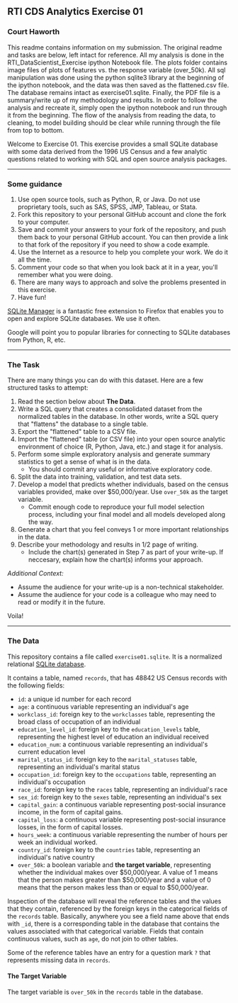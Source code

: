 ## RTI CDS Analytics Exercise 01
### Court Haworth

This readme contains information on my submission. The original readme and tasks are below, left intact for reference. All my analysis is done in the RTI_DataScientist_Exercise ipython Notebook file. The plots folder contains image files of plots of features vs. the response variable (over_50k). All sql manipulation was done using the python sqlite3 library at the beginning of the ipython notebook, and the data was then saved as the flattened.csv file. The database remains intact as exercise01.sqlite. Finally, the PDF file is a summary/write up of my methodology and results. In order to follow the analysis and recreate it, simply open the ipython notebook and run through it from the beginning. The flow of the analysis from reading the data, to cleaning, to model building should be clear while running through the file from top to bottom.





Welcome to Exercise 01. This exercise provides a small SQLite database with some data derived from the 1996 US Census and a few analytic questions related to working with SQL and open source analysis packages.

----

### Some guidance

1. Use open source tools, such as Python, R, or Java. Do not use proprietary tools, such as SAS, SPSS, JMP, Tableau, or Stata. 
1. Fork this repository to your personal GitHub account and clone the fork to your computer.
1. Save and commit your answers to your fork of the repository, and push them back to your personal GitHub account. You can then provide a link to that fork of the repository if you need to show a code example.
1. Use the Internet as a resource to help you complete your work. We do it all the time.
1. Comment your code so that when you look back at it in a year, you'll remember what you were doing.
1. There are many ways to approach and solve the problems presented in this exercise.
1. Have fun!

[SQLite Manager](https://addons.mozilla.org/en-US/firefox/addon/sqlite-manager/) is a fantastic free extension to Firefox that enables you to open and explore SQLite databases. We use it often.

Google will point you to popular libraries for connecting to SQLite databases from Python, R, etc.

----

### The Task

There are many things you can do with this dataset. Here are a few structured tasks to attempt:

1. Read the section below about **The Data**.
1. Write a SQL query that creates a consolidated dataset from the normalized tables in the database. In other words, write a SQL query that "flattens" the database to a single table.
1. Export the "flattened" table to a CSV file.
1. Import the "flattened" table (or CSV file) into your open source analytic environment of choice (R, Python, Java, etc.) and stage it for analysis.
1. Perform some simple exploratory analysis and generate summary statistics to get a sense of what is in the data.
    * You should commit any useful or informative exploratory code.
1. Split the data into training, validation, and test data sets. 
1. Develop a model that predicts whether individuals, based on the census variables provided, make over $50,000/year. Use `over_50k` as the target variable. 
    * Commit enough code to reproduce your full model selection process, including your final model and all models developed along the way.
1. Generate a chart that you feel conveys 1 or more important relationships in the data.
1. Describe your methodology and results in 1/2 page of writing.
    * Include the chart(s) generated in Step 7 as part of your write-up. If neccesary, explain how the chart(s) informs your approach. 

_Additional Context:_

* Assume the audience for your write-up is a non-technical stakeholder. 
* Assume the audience for your code is a colleague who may need to read or modify it in the future.

Voila!

----

### The Data

This repository contains a file called `exercise01.sqlite`. It is a normalized relational [SQLite database](http://www.sqlite.org). 

It contains a table, named `records`, that has 48842 US Census records with the following fields:

- `id`: a unique id number for each record
- `age`: a continuous variable representing an individual's age
- `workclass_id`: foreign key to the `workclasses` table, representing the broad class of occupation of an individual
- `education_level_id`: foreign key to the `education_levels` table, representing the highest level of education an individual received
- `education_num`: a continuous variable representing an individual's current education level
- `marital_status_id`: foreign key to the `marital_statuses` table, representing an individual's marital status
- `occupation_id`: foreign key to the `occupations` table, representing an individual's occupation
- `race_id`: foreign key to the `races` table, representing an individual's race
- `sex_id`: foreign key to the `sexes` table, representing an individual's sex
- `capital_gain`: a continuous variable representing post-social insurance income, in the form of capital gains.
- `capital_loss`: a continuous variable representing post-social insurance losses, in the form of capital losses.
- `hours_week`: a continuous variable representing the number of hours per week an individual worked.
- `country_id`: foreign key to the `countries` table, representing an individual's native country
- `over_50k`: a boolean variable and **the target variable**, representing whether the individual makes over $50,000/year. A value of 1 means that the person makes greater than $50,000/year and a value of 0 means that the person makes less than or equal to $50,000/year.

Inspection of the database will reveal the reference tables and the values that they contain, referenced by the foreign keys in the categorical fields of the `records` table. Basically, anywhere you see a field name above that ends with `_id`, there is a corresponding table in the database that contains the values associated with that categorical variable. Fields that contain continuous values, such as `age`, do not join to other tables.

Some of the reference tables have an entry for a question mark `?` that represents missing data in `records`.

#### The Target Variable

The target variable is `over_50k` in the `records` table in the database.



